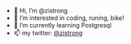 - 👋 Hi, I’m @zistrong
- 👀 I’m interested in coding, runing, bike!
- 🌱 I’m currently learning Postgresql
- 📫 my twitter: <a href="https://x.com/zistrong">@zistrong</a>

<!---
zistrong/zistrong is a ✨ special ✨ repository because its `README.md` (this file) appears on your GitHub profile.
You can click the Preview link to take a look at your changes.
--->
